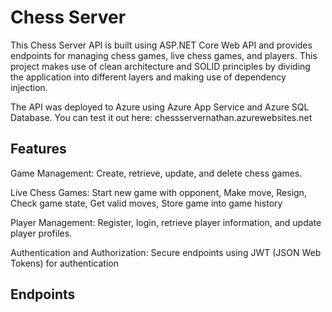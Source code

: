 # Chess Server

This Chess Server API is built using ASP.NET Core Web API and provides endpoints for managing chess games, live chess games, and players. This project makes use of clean architecture and SOLID principles by dividing the application into different layers and making use of dependency injection. 

The API was deployed to Azure using Azure App Service and Azure SQL Database.
You can test it out here: chessservernathan.azurewebsites.net

## Features

Game Management: Create, retrieve, update, and delete chess games.

Live Chess Games: Start new game with opponent, Make move, Resign, Check game state, Get valid moves, Store game into game history

Player Management: Register, login, retrieve player information, and update player profiles.

Authentication and Authorization: Secure endpoints using JWT (JSON Web Tokens) for authentication 

## Endpoints


